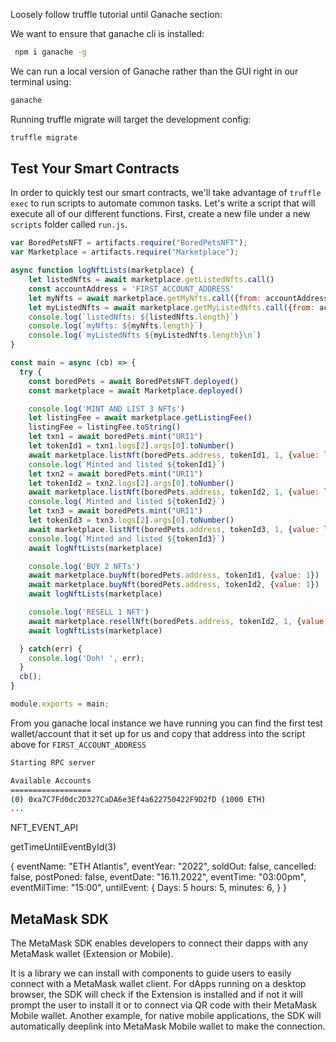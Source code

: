 Loosely follow truffle tutorial until Ganache section:

We want to ensure that ganache cli is installed:
```bash
 npm i ganache -g
 ```

We can run a local version of Ganache rather than the GUI right in our terminal using:

```bash
ganache
```

Running truffle migrate will target the development config:

```bash
truffle migrate
```

## Test Your Smart Contracts

In order to quickly test our smart contracts, we'll take advantage of `truffle exec` to run scripts to automate common tasks. Let's write a script that will execute all of our different functions. First, create a new file under a new `scripts` folder called `run.js`.

```js
var BoredPetsNFT = artifacts.require("BoredPetsNFT");
var Marketplace = artifacts.require("Marketplace");

async function logNftLists(marketplace) {
    let listedNfts = await marketplace.getListedNfts.call()
    const accountAddress = 'FIRST_ACCOUNT_ADDRESS'
    let myNfts = await marketplace.getMyNfts.call({from: accountAddress})
    let myListedNfts = await marketplace.getMyListedNfts.call({from: accountAddress})
    console.log(`listedNfts: ${listedNfts.length}`)
    console.log(`myNfts: ${myNfts.length}`)
    console.log(`myListedNfts ${myListedNfts.length}\n`)
}

const main = async (cb) => {
  try {
    const boredPets = await BoredPetsNFT.deployed()
    const marketplace = await Marketplace.deployed()

    console.log('MINT AND LIST 3 NFTs')
    let listingFee = await marketplace.getListingFee()
    listingFee = listingFee.toString()
    let txn1 = await boredPets.mint("URI1")
    let tokenId1 = txn1.logs[2].args[0].toNumber()
    await marketplace.listNft(boredPets.address, tokenId1, 1, {value: listingFee})
    console.log(`Minted and listed ${tokenId1}`)
    let txn2 = await boredPets.mint("URI1")
    let tokenId2 = txn2.logs[2].args[0].toNumber()
    await marketplace.listNft(boredPets.address, tokenId2, 1, {value: listingFee})
    console.log(`Minted and listed ${tokenId2}`)
    let txn3 = await boredPets.mint("URI1")
    let tokenId3 = txn3.logs[2].args[0].toNumber()
    await marketplace.listNft(boredPets.address, tokenId3, 1, {value: listingFee})
    console.log(`Minted and listed ${tokenId3}`)
    await logNftLists(marketplace)

    console.log('BUY 2 NFTs')
    await marketplace.buyNft(boredPets.address, tokenId1, {value: 1})
    await marketplace.buyNft(boredPets.address, tokenId2, {value: 1})
    await logNftLists(marketplace)

    console.log('RESELL 1 NFT')
    await marketplace.resellNft(boredPets.address, tokenId2, 1, {value: listingFee})
    await logNftLists(marketplace)

  } catch(err) {
    console.log('Doh! ', err);
  }
  cb();
}

module.exports = main;
```

From you ganache local instance we have running you can find the first test wallet/account that it set up for us and copy that address into the script above for `FIRST_ACCOUNT_ADDRESS`

```bash
Starting RPC server

Available Accounts
==================
(0) 0xa7C7Fd0dc2D327CaDA6e3Ef4a622750422F9D2fD (1000 ETH)
...
```

NFT_EVENT_API

getTimeUntilEventById(3)

{
  eventName: "ETH Atlantis",
  eventYear: "2022",
  soldOut: false,
  cancelled: false,
  postPoned: false,
  eventDate: "16.11.2022",
  eventTime: "03:00pm",
  eventMilTime: "15:00",
  untilEvent: {
    Days: 5
    hours: 5,
    minutes: 6, 
  }
}

## MetaMask SDK

The MetaMask SDK enables developers to connect their dapps with any MetaMask wallet (Extension or Mobile).

It is a library we can install with components to guide users to easily connect with a MetaMask wallet client. For dApps running on a desktop browser, the SDK will check if the Extension is installed and if not it will prompt the user to install it or to connect via QR code with their MetaMask Mobile wallet. Another example, for native mobile applications, the SDK will automatically deeplink into MetaMask Mobile wallet to make the connection.